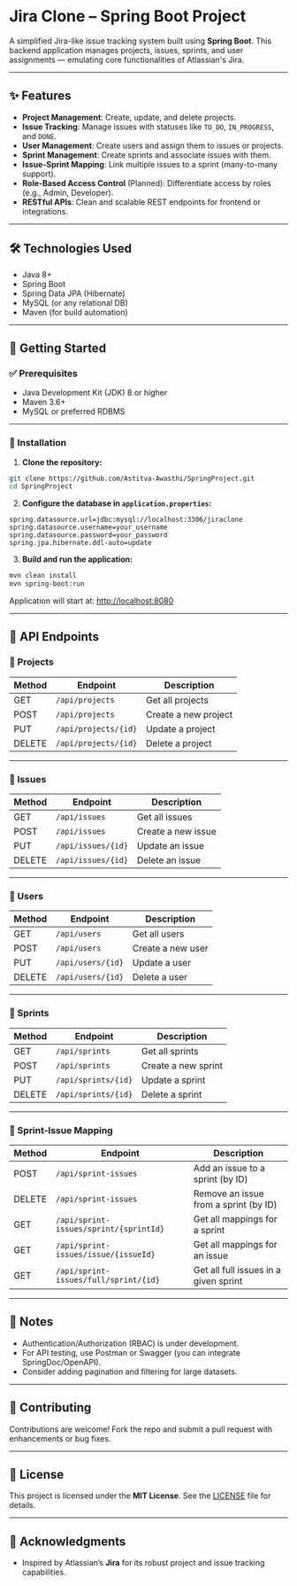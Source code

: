 
# Jira Clone – Spring Boot Project

A simplified Jira-like issue tracking system built using **Spring Boot**. This backend application manages projects, issues, sprints, and user assignments — emulating core functionalities of Atlassian's Jira.

---

## ✨ Features

- **Project Management**: Create, update, and delete projects.
- **Issue Tracking**: Manage issues with statuses like `TO_DO`, `IN_PROGRESS`, and `DONE`.
- **User Management**: Create users and assign them to issues or projects.
- **Sprint Management**: Create sprints and associate issues with them.
- **Issue-Sprint Mapping**: Link multiple issues to a sprint (many-to-many support).
- **Role-Based Access Control** (Planned): Differentiate access by roles (e.g., Admin, Developer).
- **RESTful APIs**: Clean and scalable REST endpoints for frontend or integrations.

---

## 🛠 Technologies Used

- Java 8+
- Spring Boot
- Spring Data JPA (Hibernate)
- MySQL (or any relational DB)
- Maven (for build automation)

---

## 🚀 Getting Started

### ✅ Prerequisites

- Java Development Kit (JDK) 8 or higher
- Maven 3.6+
- MySQL or preferred RDBMS

---

### 🔧 Installation

1. **Clone the repository:**

```bash
git clone https://github.com/Astitva-Awasthi/SpringProject.git
cd SpringProject
```

2. **Configure the database in `application.properties`:**

```properties
spring.datasource.url=jdbc:mysql://localhost:3306/jiraclone
spring.datasource.username=your_username
spring.datasource.password=your_password
spring.jpa.hibernate.ddl-auto=update
```

3. **Build and run the application:**

```bash
mvn clean install
mvn spring-boot:run
```

Application will start at: [http://localhost:8080](http://localhost:8080)

---

## 📡 API Endpoints

### 🔹 Projects

| Method | Endpoint         | Description              |
|--------|------------------|--------------------------|
| GET    | `/api/projects`  | Get all projects         |
| POST   | `/api/projects`  | Create a new project     |
| PUT    | `/api/projects/{id}` | Update a project   |
| DELETE | `/api/projects/{id}` | Delete a project   |

---

### 🔹 Issues

| Method | Endpoint         | Description              |
|--------|------------------|--------------------------|
| GET    | `/api/issues`    | Get all issues           |
| POST   | `/api/issues`    | Create a new issue       |
| PUT    | `/api/issues/{id}` | Update an issue       |
| DELETE | `/api/issues/{id}` | Delete an issue       |

---

### 🔹 Users

| Method | Endpoint         | Description              |
|--------|------------------|--------------------------|
| GET    | `/api/users`     | Get all users            |
| POST   | `/api/users`     | Create a new user        |
| PUT    | `/api/users/{id}` | Update a user          |
| DELETE | `/api/users/{id}` | Delete a user          |

---

### 🔹 Sprints

| Method | Endpoint         | Description              |
|--------|------------------|--------------------------|
| GET    | `/api/sprints`   | Get all sprints          |
| POST   | `/api/sprints`   | Create a new sprint      |
| PUT    | `/api/sprints/{id}` | Update a sprint      |
| DELETE | `/api/sprints/{id}` | Delete a sprint      |

---

### 🔹 Sprint-Issue Mapping

| Method | Endpoint                                | Description                              |
|--------|------------------------------------------|------------------------------------------|
| POST   | `/api/sprint-issues`                     | Add an issue to a sprint (by ID)         |
| DELETE | `/api/sprint-issues`                     | Remove an issue from a sprint (by ID)    |
| GET    | `/api/sprint-issues/sprint/{sprintId}`   | Get all mappings for a sprint            |
| GET    | `/api/sprint-issues/issue/{issueId}`     | Get all mappings for an issue            |
| GET    | `/api/sprint-issues/full/sprint/{id}`    | Get all full issues in a given sprint    |

---

## 📘 Notes

- Authentication/Authorization (RBAC) is under development.
- For API testing, use Postman or Swagger (you can integrate SpringDoc/OpenAPI).
- Consider adding pagination and filtering for large datasets.

---

## 🤝 Contributing

Contributions are welcome! Fork the repo and submit a pull request with enhancements or bug fixes.

---

## 📄 License

This project is licensed under the **MIT License**. See the [LICENSE](LICENSE) file for details.

---

## 🙏 Acknowledgments

- Inspired by Atlassian’s **Jira** for its robust project and issue tracking capabilities.

